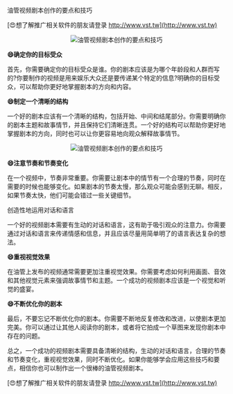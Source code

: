 油管视频剧本创作的要点和技巧

[😍想了解推广相关软件的朋友请登录 http://www.vst.tw](http://www.vst.tw)

 <center><img src="https://vst.tw/MP4/tuiguang/png/4.png" alt="油管视频剧本创作的要点和技巧"></center>

**😄确定你的目标受众**

首先，你需要确定你的目标受众是谁。你的剧本应该是为哪个年龄段和人群而写的?你要制作的视频是用来娱乐大众还是要传递某个特定的信息?明确你的目标受众，可以帮助你更好地掌握剧本的方向和内容。

**😄制定一个清晰的结构**

一个好的剧本应该有一个清晰的结构，包括开始、中间和结尾部分。你需要明确你的剧本主题和故事情节，并且保持它们清晰连贯。一个好的结构可以帮助你更好地掌握剧本的方向，同时也可以让你更容易地向观众解释故事情节。

 <center><img src="https://vst.tw/MP4/tuiguang/png/8.png" alt="油管视频剧本创作的要点和技巧"></center>

**😄注意节奏和节奏变化**

在一个视频中，节奏非常重要。你需要让剧本中的情节有一个合理的节奏，同时在需要的时候也能够变化。如果剧本的节奏太慢，那么观众可能会感到无聊。相反，如果节奏太快，他们可能会错过一些关键细节。

创造性地运用对话和语言

一个好的视频剧本需要有生动的对话和语言，这有助于吸引观众的注意力。你需要通过对话和语言来传递情感和信息，并且应该尽量用简单明了的语言表达复杂的想法。

**😄重视视觉效果**

在油管上发布的视频通常需要更加注重视觉效果。你需要考虑如何利用画面、音效和其他视觉元素来强调故事情节和主题。一个成功的视频剧本应该是一个视觉和听觉的盛宴。

**😄不断优化你的剧本**

最后，不要忘记不断优化你的剧本。你需要不断地反复修改和改进，以使剧本更加完美。你可以通过让其他人阅读你的剧本，或者将它拍成一个草图来发现你剧本中存在的问题。

总之，一个成功的视频剧本需要具备清晰的结构，生动的对话和语言，合理的节奏和节奏变化，重视视觉效果，同时不断优化。如果你能够学会应用这些技巧和要点，相信你也可以制作出一个很棒的油管视频剧本。

[😍想了解推广相关软件的朋友请登录 http://www.vst.tw](http://www.vst.tw)



